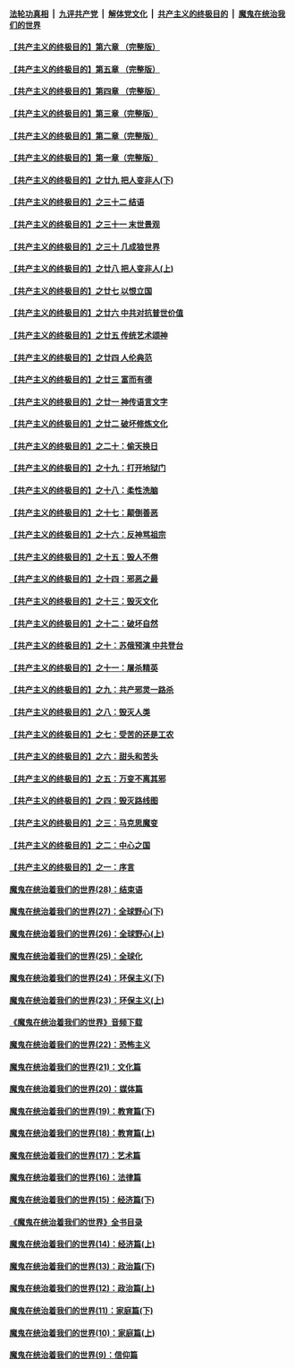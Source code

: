 

####  [法轮功真相](../../../../basic/blob/master/README.md?t=06242331) &nbsp;|&nbsp; [九评共产党](../../../../9ping.md/blob/master/README.md?t=06242331) &nbsp;|&nbsp; [解体党文化](../../../../jtdwh.md/blob/master/README.md?t=06242331)  &nbsp;|&nbsp; [共产主义的终极目的](../../../../gczydzjmd.md/blob/master/README.md?t=06242331) &nbsp;|&nbsp; [魔鬼在统治我们的世界](../../../../mgztzwmdsj.md/blob/master/README.md?t=06242331) 

#### [【共产主义的终极目的】第六章 （完整版）](../pages/nsc422/n11428913.md?t=06242331) 

#### [【共产主义的终极目的】第五章 （完整版）](../pages/nsc422/n11428912.md?t=06242331) 

#### [【共产主义的终极目的】第四章 （完整版）](../pages/nsc422/n11428907.md?t=06242331) 

#### [【共产主义的终极目的】第三章（完整版）](../pages/nsc422/n11428848.md?t=06242331) 

#### [【共产主义的终极目的】第二章（完整版）](../pages/nsc422/n11428831.md?t=06242331) 

#### [【共产主义的终极目的】第一章（完整版）](../pages/nsc422/n11417651.md?t=06242331) 

#### [【共产主义的终极目的】之廿九 把人变非人(下)](../pages/nsc422/n11344140.md?t=06242331) 

#### [【共产主义的终极目的】之三十二 结语](../pages/nsc422/n11360535.md?t=06242331) 

#### [【共产主义的终极目的】之三十一 末世景观](../pages/nsc422/n11351129.md?t=06242331) 

#### [【共产主义的终极目的】之三十 几成狼世界](../pages/nsc422/n11348280.md?t=06242331) 

#### [【共产主义的终极目的】之廿八 把人变非人(上)](../pages/nsc422/n11340492.md?t=06242331) 

#### [【共产主义的终极目的】之廿七 以恨立国](../pages/nsc422/n11336944.md?t=06242331) 

#### [【共产主义的终极目的】之廿六 中共对抗普世价值](../pages/nsc422/n11324785.md?t=06242331) 

#### [【共产主义的终极目的】之廿五 传统艺术颂神](../pages/nsc422/n11296396.md?t=06242331) 

#### [【共产主义的终极目的】之廿四 人伦典范](../pages/nsc422/n11296397.md?t=06242331) 

#### [【共产主义的终极目的】之廿三 富而有德](../pages/nsc422/n11283598.md?t=06242331) 

#### [【共产主义的终极目的】之廿一 神传语言文字](../pages/nsc422/n11263265.md?t=06242331) 

#### [【共产主义的终极目的】之廿二 破坏修炼文化](../pages/nsc422/n11245728.md?t=06242331) 

#### [【共产主义的终极目的】之二十：偷天换日](../pages/nsc422/n11238846.md?t=06242331) 

#### [【共产主义的终极目的】之十九：打开地狱门](../pages/nsc422/n11206376.md?t=06242331) 

#### [【共产主义的终极目的】之十八：柔性洗脑](../pages/nsc422/n11199994.md?t=06242331) 

#### [【共产主义的终极目的】之十七：颠倒善恶](../pages/nsc422/n11179782.md?t=06242331) 

#### [【共产主义的终极目的】之十六：反神骂祖宗](../pages/nsc422/n11166798.md?t=06242331) 

#### [【共产主义的终极目的】之十五：毁人不倦](../pages/nsc422/n11166792.md?t=06242331) 

#### [【共产主义的终极目的】之十四：邪恶之最](../pages/nsc422/n11150249.md?t=06242331) 

#### [【共产主义的终极目的】之十三：毁灭文化](../pages/nsc422/n11135227.md?t=06242331) 

#### [【共产主义的终极目的】之十二：破坏自然](../pages/nsc422/n11135214.md?t=06242331) 

#### [【共产主义的终极目的】之十：苏俄预演 中共登台](../pages/nsc422/n11118424.md?t=06242331) 

#### [【共产主义的终极目的】之十一：屠杀精英](../pages/nsc422/n11118442.md?t=06242331) 

#### [【共产主义的终极目的】之九：共产邪灵一路杀](../pages/nsc422/n11114139.md?t=06242331) 

#### [【共产主义的终极目的】之八：毁灭人类](../pages/nsc422/n11108503.md?t=06242331) 

#### [【共产主义的终极目的】之七：受苦的还是工农](../pages/nsc422/n11101809.md?t=06242331) 

#### [【共产主义的终极目的】之六：甜头和苦头](../pages/nsc422/n11096971.md?t=06242331) 

#### [【共产主义的终极目的】之五：万变不离其邪](../pages/nsc422/n11091285.md?t=06242331) 

#### [【共产主义的终极目的】之四：毁灭路线图](../pages/nsc422/n11086284.md?t=06242331) 

#### [【共产主义的终极目的】之三：马克思魔变](../pages/nsc422/n11061941.md?t=06242331) 

#### [【共产主义的终极目的】之二：中心之国](../pages/nsc422/n11047728.md?t=06242331) 

#### [【共产主义的终极目的】之一：序言](../pages/nsc422/n11086077.md?t=06242331) 

#### [魔鬼在统治着我们的世界(28)：结束语](../pages/nsc422/n10936246.md?t=06242331) 

#### [魔鬼在统治着我们的世界(27)：全球野心(下)](../pages/nsc422/n10928319.md?t=06242331) 

#### [魔鬼在统治着我们的世界(26)：全球野心(上)](../pages/nsc422/n10900318.md?t=06242331) 

#### [魔鬼在统治着我们的世界(25)：全球化](../pages/nsc422/n10788205.md?t=06242331) 

#### [魔鬼在统治着我们的世界(24)：环保主义(下)](../pages/nsc422/n10695307.md?t=06242331) 

#### [魔鬼在统治着我们的世界(23)：环保主义(上)](../pages/nsc422/n10688613.md?t=06242331) 

#### [《魔鬼在统治着我们的世界》音频下载](../pages/nsc422/n10635553.md?t=06242331) 

#### [魔鬼在统治着我们的世界(22)：恐怖主义](../pages/nsc422/n10614727.md?t=06242331) 

#### [魔鬼在统治着我们的世界(21)：文化篇](../pages/nsc422/n10597706.md?t=06242331) 

#### [魔鬼在统治着我们的世界(20)：媒体篇](../pages/nsc422/n10586579.md?t=06242331) 

#### [魔鬼在统治着我们的世界(19)：教育篇(下)](../pages/nsc422/n10564808.md?t=06242331) 

#### [魔鬼在统治着我们的世界(18)：教育篇(上)](../pages/nsc422/n10526970.md?t=06242331) 

#### [魔鬼在统治着我们的世界(17)：艺术篇](../pages/nsc422/n10499093.md?t=06242331) 

#### [魔鬼在统治着我们的世界(16)：法律篇](../pages/nsc422/n10485969.md?t=06242331) 

#### [魔鬼在统治着我们的世界(15)：经济篇(下)](../pages/nsc422/n10469975.md?t=06242331) 

#### [《魔鬼在统治着我们的世界》全书目录](../pages/nsc422/n10464261.md?t=06242331) 

#### [魔鬼在统治着我们的世界(14)：经济篇(上)](../pages/nsc422/n10457370.md?t=06242331) 

#### [魔鬼在统治着我们的世界(13)：政治篇(下)](../pages/nsc422/n10448270.md?t=06242331) 

#### [魔鬼在统治着我们的世界(12)：政治篇(上)](../pages/nsc422/n10444576.md?t=06242331) 

#### [魔鬼在统治着我们的世界(11)：家庭篇(下)](../pages/nsc422/n10440961.md?t=06242331) 

#### [魔鬼在统治着我们的世界(10)：家庭篇(上)](../pages/nsc422/n10435448.md?t=06242331) 

#### [魔鬼在统治着我们的世界(9)：信仰篇](../pages/nsc422/n10432159.md?t=06242331) 

